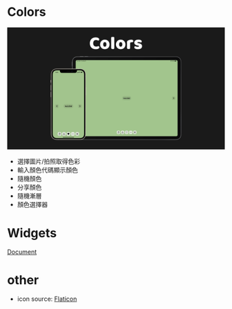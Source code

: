 # Colors
![iPhone 12&iPad Pro 12.9](https://raw.githubusercontent.com/EricHsia7/colors/main/photos/274b2638-1e8d-26fa-3b6f-51283c7d7532.png)
* 選擇圖片/拍照取得色彩
* 輸入顏色代碼顯示顏色
* 隨機顏色
* 分享顏色
* 隨機漸層
* 顏色選擇器
# Widgets
[Document](https://github.com/EricHsia7/colors/blob/main/widgets/widgets.md)
# other
* icon source: [Flaticon](https://www.flaticon.com)
